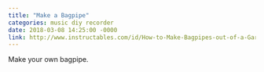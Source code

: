 ```yaml
---
title: "Make a Bagpipe"
categories: music diy recorder
date: 2018-03-08 14:25:00 -0000
link: http://www.instructables.com/id/How-to-Make-Bagpipes-out-of-a-Garbage-Bag-and-Reco/
---
```

Make your own bagpipe.